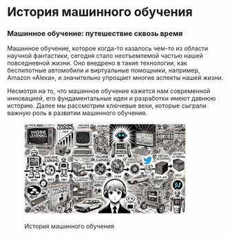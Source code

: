 # История машинного обучения

### Машинное обучение: путешествие сквозь время

Машинное обучение, которое когда-то казалось чем-то из области научной фантастики, сегодня стало неотъемлемой частью нашей повседневной жизни. Оно внедрено в такие технологии, как беспилотные автомобили и виртуальные помощники, например, Amazon «Alexa», и значительно упрощает многие аспекты нашей жизни.&#x20;

Несмотря на то, что машинное обучение кажется нам современной инновацией, его фундаментальные идеи и разработки имеют давнюю историю. Далее мы рассмотрим ключевые вехи, которые сыграли важную роль в развитии машинного обучения.

<div align="left"><figure><img src="../../../.gitbook/assets/ml-history-min.png" alt="" width="375"><figcaption><p>История машинного обучения</p></figcaption></figure></div>
